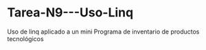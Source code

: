 # Tarea-N9---Uso-Linq
Uso de linq aplicado a un mini Programa de inventario de productos tecnológicos

